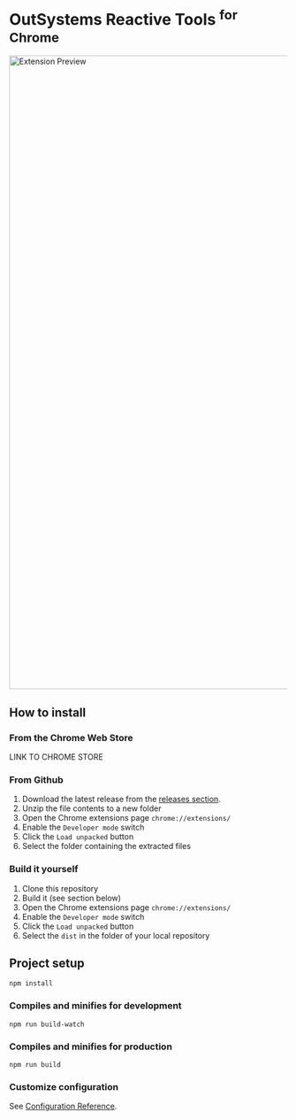 # OutSystems Reactive Tools <sup>for Chrome</sup>

<img width="1145" alt="Extension Preview" src="https://user-images.githubusercontent.com/1500997/170709951-6b79eeb2-9c70-4066-ad38-25cbe533d0f3.png">

## How to install

### From the Chrome Web Store
LINK TO CHROME STORE

### From Github
1. Download the latest release from the [releases section](https://github.com/claudiopeska/OSReactiveTools/releases).
2. Unzip the file contents to a new folder
3. Open the Chrome extensions page ```chrome://extensions/```
4. Enable the ```Developer mode``` switch
5. Click the ```Load unpacked``` button
6. Select the folder containing the extracted files

### Build it yourself
1. Clone this repository
2. Build it (see section below) 
3. Open the Chrome extensions page ```chrome://extensions/```
4. Enable the ```Developer mode``` switch
5. Click the ```Load unpacked``` button
6. Select the ```dist``` in the folder of your local repository

## Project setup
```
npm install
```

### Compiles and minifies for development
```
npm run build-watch
```

### Compiles and minifies for production
```
npm run build
```

### Customize configuration
See [Configuration Reference](https://cli.vuejs.org/config/).
